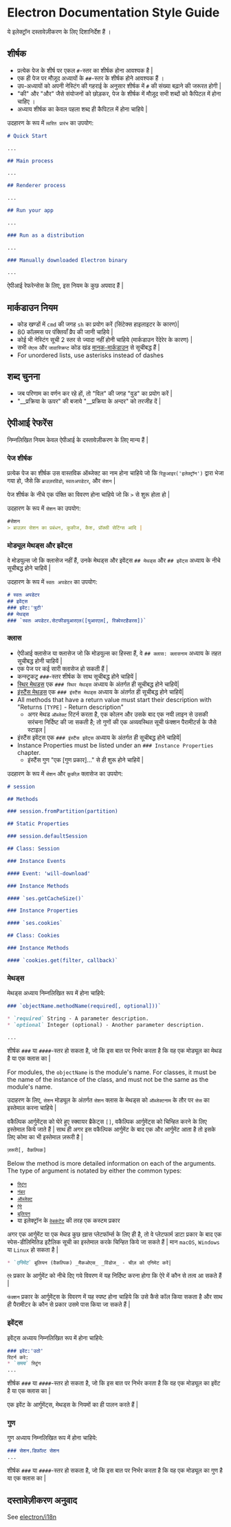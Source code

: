 # Electron Documentation Style Guide

ये इलेक्ट्रॉन दस्तावेज़ीकरण के लिए दिशानिर्देश हैं ।

## शीर्षक

* प्रत्येक पेज के शीर्ष पर एकल `#`-स्तर का शीर्षक होना आवश्यक है |
* एक ही पेज पर मौज़ूद अध्यायों के `##`-स्तर के शीर्षक होने आवश्यक हैं ।
* उप-अध्यायों को अपनी नेस्टिंग की गहराई के अनुसार शीर्षक में `#` की संख्या बढ़ाने की जरूरत होगी |
* "की" और "और" जैसे संयोजनों को छोड़कर, पेज के शीर्षक में मौज़ूद सभी शब्दों को कैपिटल में होना चाहिए ।
* अध्याय शीर्षक का केवल पहला शब्द ही कैपिटल में होना चाहिये |

उदहारण के रूप में `त्वरित प्रारंभ` का उपयोग:

```markdown
# Quick Start

...

## Main process

...

## Renderer process

...

## Run your app

...

### Run as a distribution

...

### Manually downloaded Electron binary

...
```

ऐपीआई रेफरेन्सेस के लिए, इस नियम के कुछ अपवाद हैं |

## मार्कडाउन नियम

* कोड खण्डों में `cmd` की जगह `sh` का प्रयोग करें (सिंटेक्स हाइलाइटर के कारण)|
* 80 कॉलमस पर पंक्तियाँ व्रैप की जानी चाहिये |
* कोई भी नेस्टिंग सूची 2 स्तर से ज्यादा नहीं होनी चाहिये (मार्कडाउन रेंदेरेर के कारण) |
* सभी `जेएस` और `जावास्क्रिप्ट` कोड खंड [मानक-मार्कडाउन](https://www.npmjs.com/package/standard-markdown) से सूचीबद्ध हैं |
* For unordered lists, use asterisks instead of dashes

## शब्द चुनना

* जब परिणाम का वर्णन कर रहे हों, तो "विल" की जगह "वुड" का प्रयोग करें |
* "__प्रक्रिया के ऊपर" की बजाये "__प्रक्रिया के अन्दर" को तरजीह दें |

## ऐपीआई रेफरेंस

निम्नलिखित नियम केवल ऐपीआई के दस्तावेज़ीकरण के लिए मान्य हैं |

### पेज शीर्षक

प्रत्येक पेज का शीर्षक उस वास्तविक ऑब्जेक्ट का नाम होना चाहिये जो कि `रिक़ुआइर('इलेक्ट्रॉन')` द्वारा भेजा गया हो, जैसे कि `ब्राउज़रविंडो`, `स्वतःअपडेटर`, और `सेशन` |

पेज शीर्षक के नीचे एक पंक्ति का विवरण होना चाहिये जो कि `>` से शुरू होता हो |

उदहारण के रूप में `सेशन` का उपयोग:

```markdown
#सेशन
> ब्राउज़र सेशन का प्रबंधन, कूकीज, कैश, प्रॉक्सी सेटिंग्स आदि |
```

### मोड्यूल मेथड्स और इवेंट्स

वे मोडयुल्स जो कि क्लासेज नहीं हैं, उनके मेथड्स और इवेंट्स `## मेथड्स` और `## इवेंट्स` अध्याय के नीचे सूचीबद्ध होने चाहियें |

उदहारण के रूप में `स्वतः अपडेटर` का उपयोग:

```markdown
# स्वतः अपडेटर 
## इवेंट्स 
### इवेंट:'त्रुटी' 
## मेथड्स 
### `स्वतः अपडेटर.सेटफीडयुआरएल([युआरएल[, रिक्वेस्टहैडरस])`
```

### क्लास

* ऐपीआई क्लासेज या क्लासेज जो कि मोडयुल्स का हिस्सा हैं, वे `## क्लास: क्लासनाम` अध्याय के तहत सूचीबद्ध होनी चाहियें |
* एक पेज पर कई सारी क्लासेज हो सकती हैं |
* कन्स्ट्रकट्र `###`-स्तर शीर्षक के साथ सूचीबद्ध होने चाहियें |
* [स्थिर मेथड्स](https://developer.mozilla.org/en-US/docs/Web/JavaScript/Reference/Classes/static) एक `### स्थिर मेथड्स` अध्याय के अंतर्गत ही सूचीबद्ध होने चाहियें|
* [इंस्टैंस मेथड्स](https://developer.mozilla.org/en-US/docs/Web/JavaScript/Reference/Classes#Prototype_methods) एक `### इंस्टैंस मेथड्स` अध्याय के अंतर्गत ही सूचीबद्ध होने चाहियें|
* All methods that have a return value must start their description with "Returns `[TYPE]` - Return description"
  * अगर मेथड `ऑब्जेक्ट` रिटर्न करता है, एक कोलन और उसके बाद एक नयी लाइन से उसकी सरंचना निर्दिष्ट की जा सकती है; तो गुणों की एक अव्यवस्थित सूची फंक्शन पैरामीटर्स के जैसे स्टाइल |
* इंस्टैंस इवेंट्स एक `### इंस्टैंस इवेंट्स` अध्याय के अंतर्गत ही सूचीबद्ध होने चाहियें|
* Instance Properties must be listed under an `### Instance Properties` chapter.
  * इंस्टैंस गुण "एक [गुण प्रकार]..." से ही शुरू होने चाहियें |

उदहारण के रूप में `सेशन` और `कूकीज़` क्लासेज का उपयोग:

```markdown
# session

## Methods

### session.fromPartition(partition)

## Static Properties

### session.defaultSession

## Class: Session

### Instance Events

#### Event: 'will-download'

### Instance Methods

#### `ses.getCacheSize()`

### Instance Properties

#### `ses.cookies`

## Class: Cookies

### Instance Methods

#### `cookies.get(filter, callback)`
```

### मेथड्स

मेथड्स अध्याय निम्नलिखित रूप में होना चाहिये:

```markdown
### `objectName.methodName(required[, optional]))`

* `required` String - A parameter description.
* `optional` Integer (optional) - Another parameter description.

...
```

शीर्षक `###` या `####`-स्तर हो सकता है, जो कि इस बात पर निर्भर करता है कि वह एक मोड्यूल का मेथड है या एक क्लास का |

For modules, the `objectName` is the module's name. For classes, it must be the name of the instance of the class, and must not be the same as the module's name.

उदाहरण के लिए, `सेशन` मोड्यूल के अंतर्गत `सेशन` क्लास के मेथड्स को `ऑब्जेक्टनाम` के तौर पर `सेस` का इस्तेमाल करना चाहिये |

वकैल्पिक आर्गुमेंट्स को घेरे हुए स्क्वायर ब्रैकेट्स `[]`, वकैल्पिक आर्गुमेंट्स को चिन्हित करने के लिए इस्तेमाल किये जाते हैं | साथ ही अगर इस वकैल्पिक आर्गुमेंट के बाद एक और आर्गुमेंट आता है तो इसके लिए कोमा का भी इस्तेमाल ज़रूरी है |

```sh
ज़रूरी[, वैकल्पिक]
```

Below the method is more detailed information on each of the arguments. The type of argument is notated by either the common types:

* [`स्ट्रिंग`](https://developer.mozilla.org/en-US/docs/Web/JavaScript/Reference/Global_Objects/String)
* [`नंबर`](https://developer.mozilla.org/en-US/docs/Web/JavaScript/Reference/Global_Objects/Number)
* [`ऑब्जेक्ट`](https://developer.mozilla.org/en-US/docs/Web/JavaScript/Reference/Global_Objects/Object)
* [`ऐरे`](https://developer.mozilla.org/en-US/docs/Web/JavaScript/Reference/Global_Objects/Array)
* [`बूलियन`](https://developer.mozilla.org/en-US/docs/Web/JavaScript/Reference/Global_Objects/Boolean)
* या इलेक्ट्रॉन के [`वेबकंटेंट`](api/web-contents.md) की तरह एक कस्टम प्रकार

अगर एक आर्गुमेंट या एक मेथड कुछ ख़ास प्लेटफॉर्म्स के लिए ही है, तो वे प्लेटफार्म डाटा प्रकार के बाद एक स्पेस-डीलिमितिड इटैलिक सूची का इस्तेमाल करके चिन्हित किये जा सकते हैं | मान `macOS`, `Windows` या `Linux` हो सकता है |

```markdown
* `एनिमेट` बूलियन (वैकल्पिक) _मैकओएस_ _विंडोज_ - चीज़ को एनिमेट करें|
```

`ऐरे` प्रकार के आर्गुमेंट को नीचे दिए गये विवरण में यह निर्दिष्ट करना होगा कि ऐरे में कौन से तत्व आ सकते हैं |

`फंक्शन` प्रकार के आर्गुमेंट्स के विवरण में यह स्पष्ट होना चाहिये कि उसे कैसे कॉल किया सकता है और साथ ही पैरामीटर के कौन से प्रकार उसमे पास किया जा सकते हैं |

### इवेंट्स

इवेंट्स अध्याय निम्नलिखित रूप में होना चाहिये:

```markdown
### इवेंट:'उठो' 
रिटर्न करे: 
* `समय` स्ट्रिंग 
...
```

शीर्षक `###` या `####`-स्तर हो सकता है, जो कि इस बात पर निर्भर करता है कि वह एक मोड्यूल का इवेंट है या एक क्लास का |

एक इवेंट के आर्गुमेंट्स, मेथड्स के नियमों का ही पालन करते हैं |

### गुण

गुण अध्याय निम्नलिखित रूप में होना चाहिये:

```markdown
### सेशन.डिफ़ॉल्ट सेशन 
...
```

शीर्षक `###` या `####`-स्तर हो सकता है, जो कि इस बात पर निर्भर करता है कि वह एक मोड्यूल का गुण है या एक क्लास का |

## दस्तावेज़ीकरण अनुवाद

See [electron/i18n](https://github.com/electron/i18n#readme)
